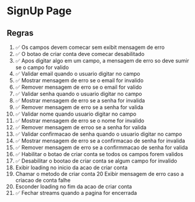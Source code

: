 # SignUp Page

## Regras

1. ✅ Os campos devem comecar sem exibit mensagem de erro
2. ✅ O botao de criar conta deve comecar desabilitado
3. ✅ Apos digitar algo em um campo, a mensagem de erro so deve sumir se o campo for valido
4. ✅ Validar email quando o usuario digitar no campo
5. ✅ Mostrar mensagem de erro se o email for invalido
6. ✅ Remover mensagem de erro se o email for valido
7. ✅ Validar senha quando o usuario digitar no campo
8. ✅ Mostrar mensagem de erro se a senha for invalida
9. ✅ Remover mensagem de erro se a senha for valida
10. ✅ Validar nome quando usuario digitar no campo
11. ✅ Mostrar mensagem de erro se o nome for invalido
12. ✅ Remover mensagem de erroo se a senha for valida
13. ✅ Validar confirmacao de senha quando o usuario digitar no campo
14. ✅ Mostrar mensagem de erro se a confirmacao de senha for invalida
15. ✅ Remover mensagem de erro se a confirmmacao de senha for valida
16. ✅  Habilitar o botao de criar conta se todos os campos forem validos
17. ✅ Desabilitar o bootao de criar conta se algum campo for invalido
18. Exibir loading no inicio da acao de criar conta
19. Chamar o metodo de criar conta 
20 Exibir mensagem de erro caso a criacao de conta falhe
21. Esconder loading no fim da acao de criar conta
22. ✅ Fechar streams quando a pagina for encerrada
